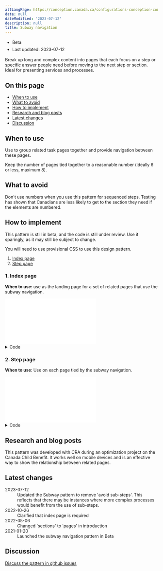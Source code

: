 ```yaml
---
altLangPage: https://conception.canada.ca/configurations-conception-communes/navigation-metro.html
date: null
dateModified: '2023-07-12'
description: null
title: Subway navigation
---
```



<div class="row">
 <div class="col-md-12 pull-left">
  <ul class="list-inline small mrgn-bttm-sm" id="list-inline-desktop-only" style="line-height:1.65em">
   <li class="mrgn-rght-lg">
    <span class="label label-info">
     Beta
    </span>
   </li>
   <li class="mrgn-rght-lg">
    Last updated: 2023-07-12
   </li>
  </ul>
 </div>
</div>

<p>
 Break up long and complex content into pages that each focus on a step or specific answer people need before moving to the next step or section. Ideal for presenting services and processes.
</p>

<section>
 <h2 class="h3">
  On this page
 </h2>
 <ul>
  <li>
   <a href="#when">
    When to use
   </a>
  </li>
  <li>
   <a href="#avoid">
    What to avoid
   </a>
  </li>
  <li>
   <a href="#how">
    How to implement
   </a>
  </li>
  <li>
   <a href="#research">
    Research and blog posts
   </a>
  </li>
  <li>
   <a href="#latest">
    Latest changes
   </a>
  </li>
  <li>
   <a href="#discuss">
    Discussion
   </a>
  </li>
 </ul>
</section>

<section>
 <h2 id="when">
  When to use
 </h2>
 <p>
  Use to group related task pages together and provide navigation between these pages.
 </p>
 <p>
  Keep the number of pages tied together to a reasonable number (ideally 6 or less, maximum 8).
 </p>
</section>

<section>
 <h2 id="avoid">
  What to avoid
 </h2>
 <p>
  Don't use numbers when you use this pattern for sequenced steps. Testing has shown that Canadians are less likely to get to the section they need if the elements are numbered.
 </p>
</section>

<section>
 <h2 id="how">
  How to implement
 </h2>
 <p>
  This pattern is still in beta, and the code is still under review. Use it sparingly, as it may still be subject to change.
 </p>
 <p>
  You will need to use provisional CSS to use this design pattern.
 </p>
 <ol>
  <li>
   <a href="#1">
    Index page
   </a>
  </li>
  <li>
   <a href="#2">
    Step page
   </a>
  </li>
 </ol>
 <h3 id="1">
  1. Index page
 </h3>
 <p>
  <strong>
   When to use:
  </strong>
  use as the landing page for a set of related pages that use the subway navigation.
 </p>
 <iframe class="pattern-demo" frameborder="0" loading="lazy" src="fragments/gc-subway-index.html" title="Subway index navigation example">
 </iframe>
 <details class="mrgn-tp-lg">
  <summary>
   Code
  </summary>
  <details>
   <summary>
    HTML
   </summary>
   <pre><code>&lt;h1 property="name" id="wb-cont" class="gc-thickline"&gt;[Name of service]&lt;/h1&gt;
&lt;p&gt;Lorem ipsum dolor sit amet, consectetur adipiscing elit, sed do eiusmod tempor incididunt ut labore et dolore magna aliqua. Ut [...].&lt;/p&gt;
&lt;nav class="provisional gc-subway"&gt;
	&lt;h2&gt;Sections&lt;/h2&gt;
	&lt;dl&gt;
		&lt;dt&gt;
			&lt;a href="gc-subway-en.html"&gt;[Step / section page name 1]&lt;/a&gt;
		&lt;/dt&gt;
		&lt;dd&gt;
			Page description. Lorem ipsum dolor sit amet, consectetur adipiscing elit
		&lt;/dd&gt;
		&lt;dt&gt;
			&lt;a href="page2-en.html"&gt;[Step / section page name 2]&lt;/a&gt;
		&lt;/dt&gt;
		&lt;dd&gt;
			Page description. Lorem ipsum dolor sit amet, consectetur adipiscing elit
		&lt;/dd&gt;
		&lt;dt&gt;
			&lt;a href="#"&gt;[Step / section page name 3]&lt;/a&gt;
		&lt;/dt&gt;
		&lt;dd&gt;
			Page description. Lorem ipsum dolor sit amet, consectetur adipiscing elit
		&lt;/dd&gt;
		&lt;dt&gt;
			&lt;a href="#"&gt;[Step / section page name 4]&lt;/a&gt;
		&lt;/dt&gt;
		&lt;dd&gt;
			Page description. Lorem ipsum dolor sit amet, consectetur adipiscing elit
		&lt;/dd&gt;
		&lt;dt&gt;
			&lt;a href="#"&gt;[Step / section page name 5]&lt;/a&gt;
		&lt;/dt&gt;
		&lt;dd&gt;
			Page description. Lorem ipsum dolor sit amet, consectetur adipiscing elit
		&lt;/dd&gt;
		&lt;dt&gt;
			&lt;a href="#"&gt;[Step / section page name 6]&lt;/a&gt;
		&lt;/dt&gt;
		&lt;dd&gt;
			Page description. Lorem ipsum dolor sit amet, consectetur adipiscing elit
		&lt;/dd&gt;
	&lt;/dl&gt;
&lt;/nav&gt;</code></pre>
  </details>
  <details>
   <summary>
    CSS
   </summary>
   <pre><code>.provisional.gc-subway {
	border-radius: 0px 6px 6px 0px;
	border-right: 4px solid #26374a;
	border-top: 4px solid #26374a;
	margin-top: 38px;
}
.provisional.gc-subway ul {
	clear: both;
	list-style: none;
	padding-left: .57em;
	padding-top: 10px;
	position: relative;
}
.provisional.gc-subway ul li {
	border-left: 4px solid #26374a;
	padding: 0px 20px 30px 1em;
}
.provisional.gc-subway ul li::first-line {
	line-height: 1 !important;
}
.provisional.gc-subway ul li :first-child::before {
	background-color: #fff;
	border: 3px solid #26374a;
	border-radius: 50%;
	content: "";
	height: 1.2em;
	left: .05em;
	position: absolute;
	-webkit-transition: width .2s, height .2s, left .2s, margin-top .2s;
	transition: width .2s, height .2s, left .2s, margin-top .2s;
	width: 1.2em;
}
.provisional.gc-subway ul li.active &gt; :first-child::before {
	background-color: #26374a;
}
.provisional.gc-subway ul li a[href]:hover::before,
.provisional.gc-subway ul li a[href]:focus::before {
	height: 1.4em;
	left: -.05em;
	margin-top: -.1em;
	width: 1.4em;
}
.provisional.gc-subway ul li:last-child {
	border-bottom: 4px solid #26374a;
	border-bottom-left-radius: 6px;
	border-left: 4px solid #26374a;
}
.provisional.gc-subway ul li ul {
	margin-top: 20px;
	padding-left: .55em;
}
.provisional.gc-subway ul li ul li:last-child {
	border-bottom-width: 0px;
	padding-bottom: 0px;
}
.provisional.gc-subway ul li ul.noline li {
	-o-border-image: none;
	border-image: none;
	border-left: 4px solid transparent;
}
.provisional.gc-subway h1 {
	float: left;
}
.provisional.gc-subway h1,
.provisional.gc-subway-section .gc-subway-h1 {
	background-color: #fff;
	border-bottom-width: 0px;
	color: #555;
	font-size: 1.3em;
	margin-right: 20px;
	margin-top: -19px;
	padding: 0px 20px 10px 0px;
}
@media screen and (min-width: 992px) {
	.provisional.gc-subway {
		border-right: 0;
		border-top: 0;
		display: none;
		margin-top: 25px;
		padding-left: 15px;
	}
	.provisional.gc-subway.no-blink {
		display: block;
	}
	.provisional.gc-subway .gc-subway-menu-nav {
		float: right;
		width: 33.33%;
	}
	.provisional.gc-subway ul li:last-child {
		border-bottom: 0;
		border-left: 4px solid transparent;
	}
	.provisional.gc-subway-section {
		padding-right: 15px;
		width: 66.66%;
	}
	.provisional.gc-subway-section .gc-subway-h1,
	.provisional.gc-subway-section h1 {
		margin-top: 0;
	}
	.provisional.gc-subway-section .gc-subway-h1 {
		font-family: Lato, sans-serif;
		font-weight: inherit;
		margin-bottom: 0;
		margin-right: 0;
		padding-bottom: 0 !important;
		padding-left: 0;
	}
	.wb-disable .provisional.gc-subway {
		display: block;
	}
}</code></pre>
  </details>
 </details>
 <h3 id="2">
  2. Step page
 </h3>
 <p>
  <strong>
   When to use:
  </strong>
  Use on each page tied by the subway navigation.
 </p>
 <iframe class="pattern-demo" frameborder="0" loading="lazy" src="fragments/gc-subway-page.html" title="Subway navigation example">
 </iframe>
 <div class="mrgn-tp-lg">
  <details class="wb-prettify all-pre">
   <summary>
    Code
   </summary>
   <details>
    <summary>
     HTML
    </summary>
    <pre><code>&lt;nav class="provisional gc-subway"&gt;
	&lt;h1 id="gc-document-nav"&gt;[Service name]&lt;/h1&gt;
	&lt;ul&gt;
		&lt;li&gt;
			&lt;a href="#" class="active" aria-current="page"&gt;[Page 1]&lt;/a&gt;
		&lt;/li&gt;
		&lt;li&gt;
			&lt;a href="#" class="hidden-xs hidden-sm"&gt;[Page 2]&lt;/a&gt;
			&lt;a href="#gc-document-nav" class="visible-xs visible-sm"&gt;[Page 2]&lt;/a&gt;
		&lt;/li&gt;
		&lt;li&gt;
			&lt;a href="#" class="hidden-xs hidden-sm"&gt;[Page 3]&lt;/a&gt;
			&lt;a href="#gc-document-nav" class="visible-xs visible-sm"&gt;[Page 3]&lt;/a&gt;
		&lt;/li&gt;
		&lt;li&gt;
			&lt;a href="#" class="hidden-xs hidden-sm"&gt;[Page 4]&lt;/a&gt;
			&lt;a href="#gc-document-nav" class="visible-xs visible-sm"&gt;[Page 4]&lt;/a&gt;
		&lt;/li&gt;
		&lt;li&gt;
			&lt;a href="#" class="hidden-xs hidden-sm"&gt;[Page 5]&lt;/a&gt;
			&lt;a href="#gc-document-nav" class="visible-xs visible-sm"&gt;[Page 5]&lt;/a&gt;
		&lt;/li&gt;
		&lt;li&gt;
			&lt;a href="#" class="hidden-xs hidden-sm"&gt;[Page 6]&lt;/a&gt;
			&lt;a href="#gc-document-nav" class="visible-xs visible-sm"&gt;[Page 6]&lt;/a&gt;
		&lt;/li&gt;
	&lt;/ul&gt;
&lt;/nav&gt;

&lt;h1 property="name" id="wb-cont" class="gc-thickline"&gt;[Page 1]&lt;/h1&gt;
&lt;p&gt;Lorem ipsum dolor sit amet, consectetur adipiscing elit. Nam commodo elementum est, ac ultrices urna convallis vitae. Nulla nec convallis felis. Ut pretium nisl nisi. Nam gravida gravida aliquet. Morbi tincidunt lorem in purus imperdiet, id rutrum mauris sodales. Vivamus nec mattis tellus. Nunc turpis dolor, malesuada non magna nec, scelerisque tristique velit.&lt;/p&gt;
&lt;p&gt;Sed consectetur eu ligula a molestie. Vivamus convallis libero malesuada pharetra suscipit. In a pulvinar mi, quis aliquet mauris. Duis convallis nunc nunc, in euismod nisi volutpat sit amet. Integer convallis lacus non orci imperdiet, ac convallis massa mollis. Aliquam erat volutpat. Ut maximus euismod auctor. Ut ac gravida nunc. Nam non efficitur neque. Pellentesque tincidunt, libero luctus condimentum laoreet, turpis magna maximus nibh, at cursus lectus tellus in augue. Aenean scelerisque eros dui, at tincidunt eros tristique nec.&lt;/p&gt;
&lt;nav class="mrgn-bttm-lg mrgn-tp-lg"&gt;
	&lt;h3 class="wb-inv"&gt;Document navigation&lt;/h3&gt;
	&lt;ul class="pager"&gt;
		&lt;li class="next"&gt;&lt;a href="#wb-cont" rel="next"&gt;&lt;span class="wb-inv"&gt;Next: &lt;/span&gt;[Page 2]&lt;/a&gt;&lt;/li&gt;
	&lt;/ul&gt;
&lt;/nav&gt;</code></pre>
   </details>
   <details>
    <summary>
     CSS
    </summary>
    <pre class="prettyprint lang-css"><code>.provisional.gc-subway {
		border-radius: 0px 6px 6px 0px;
		border-right: 4px solid #26374a;
		border-top: 4px solid #26374a;
		margin-top: 38px;
	}
	.provisional.gc-subway ul {
		clear: both;
		list-style: none;
		padding-left: .57em;
		padding-top: 10px;
		position: relative;
	}
	.provisional.gc-subway ul li {
		border-left: 4px solid #26374a;
		padding: 0px 20px 30px 1em;
	}
	.provisional.gc-subway ul li::first-line {
		line-height: 1 !important;
	}
	.provisional.gc-subway ul li :first-child::before {
		background-color: #fff;
		border: 3px solid #26374a;
		border-radius: 50%;
		content: "";
		height: 1.2em;
		left: .05em;
		position: absolute;
		-webkit-transition: width .2s, height .2s, left .2s, margin-top .2s;
		transition: width .2s, height .2s, left .2s, margin-top .2s;
		width: 1.2em;
	}
	.provisional.gc-subway ul li.active &gt; :first-child::before {
		background-color: #26374a;
	}
	.provisional.gc-subway ul li a[href]:hover::before,
	.provisional.gc-subway ul li a[href]:focus::before {
		height: 1.4em;
		left: -.05em;
		margin-top: -.1em;
		width: 1.4em;
	}
	.provisional.gc-subway ul li:last-child {
		border-bottom: 4px solid #26374a;
		border-bottom-left-radius: 6px;
		border-left: 4px solid #26374a;
	}
	.provisional.gc-subway ul li ul {
		margin-top: 20px;
		padding-left: .55em;
	}
	.provisional.gc-subway ul li ul li:last-child {
		border-bottom-width: 0px;
		padding-bottom: 0px;
	}
	.provisional.gc-subway ul li ul.noline li {
		-o-border-image: none;
		border-image: none;
		border-left: 4px solid transparent;
	}
	.provisional.gc-subway h1 {
		float: left;
	}
	.provisional.gc-subway h1,
	.provisional.gc-subway-section .gc-subway-h1 {
		background-color: #fff;
		border-bottom-width: 0px;
		color: #555;
		font-size: 1.3em;
		margin-right: 20px;
		margin-top: -19px;
		padding: 0px 20px 10px 0px;
	}
	@media screen and (min-width: 992px) {
		.provisional.gc-subway {
		border-right: 0;
		border-top: 0;
		display: none;
		margin-top: 25px;
		padding-left: 15px;
		}
		.provisional.gc-subway.no-blink {
		display: block;
		}
		.provisional.gc-subway .gc-subway-menu-nav {
		float: right;
		width: 33.33%;
		}
		.provisional.gc-subway ul li:last-child {
		border-bottom: 0;
		border-left: 4px solid transparent;
		}
		.provisional.gc-subway-section {
		padding-right: 15px;
		width: 66.66%;
		}
		.provisional.gc-subway-section .gc-subway-h1,
		.provisional.gc-subway-section h1 {
		margin-top: 0;
		}
		.provisional.gc-subway-section .gc-subway-h1 {
		font-family: Lato, sans-serif;
		font-weight: inherit;
		margin-bottom: 0;
		margin-right: 0;
		padding-bottom: 0 !important;
		padding-left: 0;
		}
		.wb-disable .provisional.gc-subway {
		display: block;
		}
	}</code></pre>
   </details>
   <details>
    <summary>
     JS
    </summary>
    <pre><code>( function( $, window, wb ) {
"use strict";

var $document = wb.doc,
	componentName = "gc-subway",
	selector = ".provisional." + componentName,
	initEvent = "wb-init ." + componentName,
	views = {
		xxs: "xxsmallview",
		xs: "xsmallview",
		sm: "smallview",
		md: "mediumview",
		lg: "largeview",
		xl: "xlargeview"
	},
	mainClass = "gc-subway-section",
	toggleClass = "wb-inv",
	desktopInited = false,
	skipLink = false,
	$html = wb.html,
	$h1, $h2, $h1Copy, $menu, $main,

	/**
	 * @method init
	 * @param {jQuery Event} event Event that triggered the function call
	 */
	init = function( event ) {

		// Start initialization
		// returns DOM object = proceed with init
		// returns undefined = do not proceed with init (e.g., already initialized)
		var elm = wb.init( event, componentName, selector ),
			h1,
			$elm;

		if ( elm ) {
			$elm = $( elm );
			$h1 = $( "h1", $elm );
			h1 = $h1.get( 0 );

			// Ensure the element have an ID
			if ( !h1.id ) {
				h1.id = wb.getId();
			}

			// Add subway H1 to skip links
			if ( !skipLink ) {
				skipLink = wb.addSkipLink( wb.i18n( "skip-prefix" ) + " " + h1.textContent, { href: "#" + h1.id } );
			}

			// trigger resizing
			onResize( $elm );

			// Identify that initialization has completed
			wb.ready( $elm, componentName );
		}
	},

	/**
	 * Mutate DOM depending on breakpoint
	 * @method onResize
	 * @param {jQuery DOM element | jQuery Event} $elm Element targetted by this plugin, which is the nav | Resizing event
	 */
	onResize = function( $elm ) {

		if ( !$elm.length ) {
			$elm = $( selector );
		}

		// Ensure the page contains at least two heading level 1
		if ( $( "main h1" ).length &lt; 2 ) {
			$document.off( wb.resizeEvents, onResize );
			$elm.addClass( "no-blink p-0" );
			return;
		}

		// Desktop view, setup and mutate H1s
		if ( $html.hasClass( views.md ) || $html.hasClass( views.lg ) ||
			$html.hasClass( views.xl ) ) {

			// Initiate desktop mode only once
			if ( !desktopInited ) {
				initDesktop( $elm );
			}
			$h1.addClass( toggleClass );
			$h1Copy.prependTo( $main );
			$h2.prependTo( $menu );
		} else if ( ( $html.hasClass( views.sm ) || $html.hasClass( views.xs ) || $html.hasClass( views.xxs ) ) &amp;&amp; desktopInited ) {

			// Mobile view, mutate back to mobile first if needed
			$h1.removeClass( toggleClass );
			$h1Copy.remove();
			$( "h2:first-child", $menu ).remove();
		}
	},

	/**
	 * Initate setup for desktop mode
	 * @method initDesktop
	 * @param {jQuery DOM element} $elm Element targetted by this plugin, which is the nav
	 */
	initDesktop = function( $elm ) {
		$h2 = $( "&lt;h2 class='h3 hidden-xs visible-md visible-lg mrgn-tp-0'&gt;Sections&lt;/h2&gt;" );
		$h1Copy = $( "&lt;div class='gc-subway-h1' aria-hidden='true'&gt;" + $h1.text() + "&lt;/div&gt;" );
		$( "ul", $elm ).first().wrap( "&lt;div class='gc-subway-menu-nav'&gt;&lt;/div&gt;" );
		$menu = $( ".gc-subway-menu-nav", $elm );
		$elm.nextUntil( ".pagedetails, .gc-subway-section-end" ).wrapAll( "&lt;section class='provisional " + mainClass + "'&gt;" );
		$main = $elm.next();

		// Prevent on-load blinking on desktop
		$elm.addClass( "no-blink" );

		desktopInited = true;
	};

// Listen for resizing and mutate the DOM accordingly
$document.on( wb.resizeEvents, onResize );

// Bind the init event of the plugin
$document.on( "timerpoke.wb " + initEvent, selector + ".provisional", init );

// Add the timer poke to initialize the plugin
wb.add( selector );

} )( jQuery, window, wb );</code></pre>
   </details>
  </details>
 </div>
</section>

<h2 id="research">
 Research and blog posts
</h2>

<p>
 This pattern was developed with CRA during an optimization project on the Canada Child Benefit. It works well on mobile devices and is an effective way to show the relationship between related pages.
</p>

<h2 id="latest">
 Latest changes
</h2>

<section>
 <dl class="dl-horizontal">
  <dt>
   <time class="link-muted" datetime="2023-07-12">
    2023-07-12
   </time>
  </dt>
  <dd>
   Updated the Subway pattern to remove 'avoid sub-steps'. This reflects that there may be instances where more complex processes would benefit from the use of sub-steps.
  </dd>
  <dt>
   <time class="link-muted" datetime="2022-10-26">
    2022-10-26
   </time>
  </dt>
  <dd>
   Clarified that index page is required
  </dd>
  <dt>
   <time class="link-muted" datetime="2022-05-06">
    2022-05-06
   </time>
  </dt>
  <dd>
   Changed 'sections' to 'pages' in introduction
  </dd>
  <dt>
   <time class="link-muted" datetime="2021-01-20">
    2021-01-20
   </time>
  </dt>
  <dd>
   Launched the subway navigation pattern in Beta
  </dd>
 </dl>
</section>

<section>
 <h2 id="discuss">
  Discussion
 </h2>
 <p>
  <a href="https://github.com/canada-ca/design-system-systeme-conception/issues">
   Discuss the pattern in github issues
  </a>
 </p>
</section>





